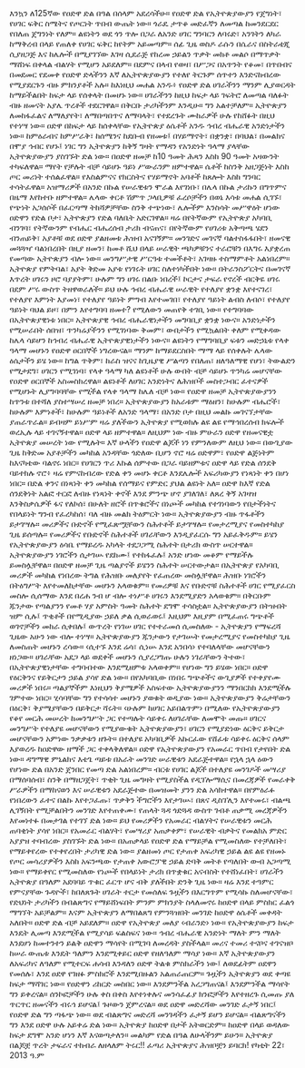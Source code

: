 እንኳን ለ125ኛው የዐድዋ ድል በዓል በሰላም አደረሳችሁ።
የዐድዋ ድል የኢትዮጵያውያን የጀግነት፣ የሀገር ፍቅር ስሜትና የጦርነት ጥበብ ውጤት ነው። ጎራዴ ታጥቆ መድፈኛን ለመጣል ከመንደርደር የበለጠ ጀግንነት የለም። ልዩነትን ወደ ጎን ጥሎ በጋራ ለአንድ ሀገር ግንባርን ለባሩድ፣ አንገትን ለካራ ከማቅረብ በላይ የጠለቀ የሀገር ፍቅር ከየትም አይመጣም። ሰፊ ጊዜ ወስዶ ራሱን በሴራና በስትራቴጂ ሲያዘጋጅ እና ከሌሎች በሚያገኘው እገዛ ሲደራጅ የከረመ ኃይልን ጥቃት መክቶ መልሶ በማጥቃት ማሸነፍ በቀላል ብልሃት የሚሆን አይደለም።
በደምና በላብ የወዛ፣ በሥጋና በአጥንት የቆመ፣ በጥበብና በመደመር የደመቀ የዐድዋ ድላችንን እኛ ለኢትዮጵያውያን የተለየ ትርጉም ሰጥተን እንድናከብረው የሚያደርጉን ብዙ ምክንያቶች አሉ። ከእነዚህ መሐል አንዱ፥ የዐድዋ ድል ሀገራችንን ማንም ሊያወርዳት ከማይችልበት ከፍታ ላይ የሰቀላት በመሆኑ ነው። ሀገራችንን ከዚህ ከፍታ ላይ ገፍትሮ ለመጣል ባለፉት ብዙ ዘመናት አያሌ ጥረቶች ተደርገዋል። በቅርቡ ታሪካችንም እንዲሁ። ግን አልተቻለም። ኢትዮጵያን ለመከፋፈልና ለማለያየት፣ ለማበጣበጥና ለማባላት፣ የተደረጉት ሙከራዎች ሁሉ የከሸፉት በዚህ የተነሣ ነው።
ዐድዋ በከፍታ ላይ ከሰቀላቸው የኢትዮጵያ ዕሴቶች አንዱ ኅብረ ብሔራዊ አንድነታችን ነው። ከምዕራብና ከምሥራቅ፣ ከሰሜንና ከደቡብ የዘመቱ፤ በሃይማኖት፣ በቋንቋ፣ በባህል፣ በመልክና በሞያ ኅብር የሆኑ፤ ነገር ግን ኢትዮጵያን ከቅኝ ግዛት የማዳን የአንድነት ዓላማ ያላቸው ኢትዮጵያውያን ያስገኙት ድል ነው። በዐድዋ ዘመቻ ከ10 ዓመት ሕጻን እስከ 90 ዓመት አዛውንት ተካፍለዋል። ማየት የቻሉት ብቻ ሳይሆኑ ዓይነ ሥውራንም ዘምተዋል። ሴቶች ከስንቅ አዘጋጅነት እስከ ጦር መሪነት ተሰልፈዋል። የእስልምናና የክርስትና የሃይማኖት አባቶች ከጸሎት እስከ ግንባር ተሳትፈዋል። አዝማሪዎች በአንድ በኩል የሠራዊቱን ሞራል እየገነቡ፣ በሌላ በኩል ታሪኩን በግጥምና በዜማ እየከተቡ ዘምተዋል። ሌላው ቀርቶ ሽምጥ ጋላቢዎቹ ፈረሶቻችን በወኔ እሳቱ መሐል ሲገኙ፣ የጭነት አጋሰሶች በፈርጣማ ትከሻዎቻቸው ስንቅ ተጭነው፣ ሌሎችም እንስሳት መሥዋዕት ሆነው ዐድዋን የድል ቦታ፣ ኢትዮጵያን የድል ባለቤት አድርገዋል።
ዛሬ በየትኛውም የኢትዮጵያ አካባቢ ብንገባ፣ የትኛውንም የብሔር ብሔረሰብ ታሪክ ብናጠና፣ በየትኛውም የሀገሪቱ አቅጣጫ ሄደን ብንጠይቅ፣ አያቶቹ ወደ ዐድዋ ያልዘመቱ ሕዝብ አናገኝም። መንገድና መገናኛ ባልተስፋፋበት፣ ዘመናዊ መጓጓዣ ባልነበረበት በዚያ ዘመን፣ ከመቶ ሺህ በላይ ሠራዊት ጫካዎቹንና ተራሮቹን በእግሩ እያቋረጠ የመጣው ኢትዮጵያን ብሎ ነው። መንግሥታዊ ሥርዓቱ ተመችቶት፣ አገዛዙ ተስማምቶት አልነበረም። ኢትዮጵያ የምትባል፣ አያት ቅድመ አያቱ የነገሩት ሀገር ስለተነካችበት ነው። በትራንስፖርትና በመገናኛ እጥረት ሀገሩን ዞሮ ባያያትም፣ ሁሉም ግን ሀገሩ በልቡ ነበረች፤ ኮርታና ታፍራ የኖረች ብርቅዬ ሀገሩ በደም ሥሩ ውስጥ ትዘዋወራለች።
ይህ ሁሉ ኅብረ ብሔራዊ ሠራዊት የተለያየ ቋንቋ እየተናገረ፣ የተለያየ እምነት እያመነ፣ የተለያየ ዓይነት ምግብ እየተመገበ፣ የተለያየ ዓይነት ልብስ ለብሶ፣ የተለያየ ዓይነት ባህል ይዞ፣ በምን እየተግባባ ዘመተ? የሚለውን መጠየቅ ተገቢ ነው። የተግባባው በኢትዮጵያዊነቱ ነበር። ኢትዮጵያዊ ኅብረ ብሔራዊነታችን መግባቢያ ቋንቋ ነውና። አንድነታችን የሚሠራበት ሰበዝ፣ ጥንካሬያችንን የሚገነባው ቅመም፣ ውበታችን የሚኳልበት ቀለም የሚቀዳው ከሌላ ሳይሆን ከኅብረ ብሔራዊ ኢትዮጵያዊነታችን ነውና።
ልዩነትን የማግባቢያ ፍቱን መድኃኒቱ የላቀ ዓላማ መሆኑን የዐድዋ ዐርበኞች ነግረውናል። ማንም ከማይደርስበት ማማ ላይ የሰቀሉት ሌላው ዕሴታችን ይሄ ነው። ከግል ጥቅም፣ ከራስ ዝናና ከጊዜያዊ ሥልጣን የበለጠ፣ ዘለዓለማዊ የሆነ፣ ትውልድን የሚታደግ፣ ሀገርን የሚገነባ፣ የላቀ ዓላማ ካለ ልዩነቶች ሁሉ ውበት ብቻ ሳይሆኑ ጥንካሬ መሆናቸው የዐድዋ ዐርበኞች አስመስክረዋል። ልዩነቶች ለሀገር አንድነትና ለሕዝቦች መስተጋብር ፈተናዎች የሚሆኑት ሊያግባባቸው የሚችል የላቀ ዓላማ ከሌለ ብቻ ነው።
የዐድዋ ዘመቻ ኢትዮጵያውያንን ከጥንቱ በተሻለ ያስተሣሠረ ዘመቻ ነበረ። ኢትዮጵያውያን ከአራቱም ማዕዘን፣ ከሁሉም ብሔሮች፣ ከሁሉም እምነቶች፣ ከሁሉም ዓይነቶች ለአንድ ዓላማ፣ በአንድ ቦታ በዚህ መልኩ መገናኘታቸው ያጠራጥራል። ይብዛም ይነሥም ዛሬ ያለችውን ኢትዮጵያ የሚወክሉ ልዩ ልዩ የማኅበረሰብ ክፍሎች ወረኢሉ ላይ ተገናኝተዋል። ዐድዋ ላይ ዘምተዋል። ለዚህም ነው ብዙ ምሁራን ዐድዋ የዘመናዊቷ ኢትዮጵያ መሠረት ነው የሚሉት። እኛ ሁላችን የዐድዋ ልጆች ነን የምንለውም ለዚህ ነው።
በውጊያው ጊዜ ከቅድመ አያቶቻችን መካከል አንዳቸው ጎድለው ቢሆን ኖሮ ዛሬ ዐድዋም፣ የዐድዋ ልጅነትም ከእናካቴው ባልኖሩ ነበር። የሀገርን ጥሪ እኩል ሰምተው በጋራ ባይዘምቱና ዐድዋ ላይ የድል ሰንደቅ ባይተክሉ ኖሮ፥ ዛሬ የምናከብረው የድል ቀን መሆኑ ቀርቶ እንደሌሎች አፍሪካውያን የነጻነት ቀን በሆነ ነበር። በድል ቀንና በነጻነት ቀን መካከል የሰማይና የምድር ያህል ልዩነት አለ። ዐድዋ ከእኛ የድል ሰንደቅነት አልፎ ተርፎ ለብዙ የነጻነት ቀኖች እንደ ምንጭ ሆኖ ያገለገለ፣ ለጸረ ቅኝ አገዛዝ እንቅስቃሴዎች ፋና የለኮሰ፣ በሁለት ዘሮች በጥቁሮችና በነጮች መካከል የተገነባውን የበታችነትና የበላይነት ግንብ የፈረካከሰ፣ ባለ ብዙ መልክ ትዕምርት ነው።
ኢትዮጵያውያን ብዙ ጥፋቶችን ይታገሣሉ። መሪዎችና ቡድኖች የሚፈጽሟቸውን ስሕተቶች ይታገሣሉ። የመታረሚያና የመስተካከያ ጊዜ ይሰጣሉ። የመሪዎችና የቡድኖች ስሕተቶች ሀገራቸውን እንዲያፈርሱ ግን አይፈቅዱም። ይሄን የኢትዮጵያውያን ዕሳቤ የማይረዱ አካላት ተደጋጋሚ ስሕተት በታሪክ ውስጥ ሠርተዋል። ኢትዮጵያውያን ነገሮችን ሲታገሡ የደከሙ፤ የተከፋፈሉ፤ አንድ ሆነው መቆም የማይችሉ ይመስሏቸዋል። በዐድዋ ዘመቻ ጊዜ ጣልያኖች ይሄንን ስሕተት ሠርተውታል። በኢትዮጵያ የአካባቢ መሪዎች መካከል የነበረው ትግል የሕዝቡ መለያየት የፈጠረው መስሏቸዋል። ሕዝቡ ነገሮችን በትዕግሥት እየተመለከታቸው መሆኑን አላወቁም። የመሪዎቹ እና የቡድኖቹ ስሕተቶች ሀገር የሚያፈርስ መስሎ ሲሰማው እንደ በረሐ ንብ ሆ ብሎ ተነሥቶ ሀገሩን እንደሚያድን አላወቁም።
በቅርቡም ጁንታው የጣልያንን የመቶ ሃያ አምስት ዓመት ስሕተት ደግሞ ተሳስቷል። ኢትዮጵያውያን በትዝብት ዝም ሲሉ፤ ጥቂቶች በየሚዲያው ኃይለ ቃል ሲወራወሩ፤ እዚህም እዚያም በሚፈጠሩ ግጭቶች ወገኖቻችን መከራ ሲቀበሉ፤ ውጥረት የነገሠ ሀገር የተተራመሰ ሲመስለው - ኢትዮጵያን የማፍረሻ ጊዜው አሁን ነው ብሎ ተነሣ። ኢትዮጵያውያን ጁንታውን የታገሡት የመታረሚያና የመስተካከያ ጊዜ ለመስጠት መሆኑን ረሳው። ‹ሲተኙ እንደ ሬሳ፣ ሲነሡ እንደ አንበሳ› የተባለላቸው መሆናቸውን ዘነጋው። ሀገራቸው አደጋ ላይ ወደቀች መሆኑን ሲያረጋግጡ ሁሉን ነገራቸውን ትተው፣ በኢትዮጵያዊነታቸው ተግባብተው እንደሚዘምቱ አላወቀም። የሆነው ግን ይሄው ነበር።
ዐድዋ የዕርቅንና የይቅርታን ኃይል ያሳየ ድል ነው። በየአካባቢው በነበሩ ግጭቶችና ውጊያዎች የተቀያየሙ መሪዎች ነበሩ። ጣልያኞችም እነዚህን ቅያሜዎች አስፍተው ኢትዮጵያውያንን ማንበርከክ እንደሚችሉ ገምተው ነበር። ሂሳባቸው ግን የተሳሳተ መሆኑን ያወቁት ወዲያው ነው። ኢትዮጵያውያን ቅሬታቸውን በዕርቅ፣ ቅያሜያቸውን በይቅርታ ሻሩት። ‹ሁሉም ከሀገር አይበልጥም› በሚለው የኢትዮጵያውያን የቆየ መርሕ መሠረት ከመንግሥት ጋር የተጣሉት ሳይቀሩ ለሀገራቸው ለመሞት መጡ። ሀገርና መንግሥት የተለያዩ መሆናቸውን የሚያውቁት ኢትዮጵያውያን፣ ሀገርን የሚያድነው ዕርቅና ይቅርታ መሆናቸውን አምነው ንቃቃቱን ዘጉት። በተለያዩ አካባቢዎች አኩርፈው የሸፈቱ ሳይቀሩ ዕርቅና ሰላም እያወረዱ ከዐድዋው ዘማች ጋር ተቀላቅለዋል።
ዐድዋ የኢትዮጵያውያን የአመራር ጥበብ የታየበት ድል ነው። ዳግማዊ ምኒልክና እቴጌ ጣይቱ በአራት መንገድ ሠራዊቱን አደራጅተዋል። የኋላ ኋላ ዕውን የሆነው ድል በአንድ ጀንበር የመጣ ድል አልነበረም። ብርቱ የሀገር ልጆች በተለያዩ መንገዶች መሣሪያ በማሰባሰብ፣ ስንቅ በማዘጋጀት፣ ጥቂት ጊዜ መግዛት የሚያስችል የዲፕሎማሲና በመረጃዎች የመራቀቅ ሥራዎችን በማከናወን እና ሠራዊቱን አደራጅተው በመዝመት ያንን ድል አሳክተዋል። በየምዕራፉ የነበረውን ፈተና በልኩ እየተጋፈጡ፣ ጥቃቅን ችግሮችን እየታገሡ፣ በጸና ዲስፕሊን እየተመሩ፣ ብልጫ ሊገኝበት የሚቻልበትን መንገድ እየተጠቀሙ፣ የጠላት ጓዳ ጎድጓዳ ውስጥ ገብቶ ጠቃሚ መረጃዎችን እየመነተፉ በመታገል የተገኘ ድል ነው። ይህ የመሪዎችን የአመራር ብልሃትና የሠራዊቱን መርሕ ጠባቂነት ያሳየ ነበር። የአመራር ብልሃት፣ የመሣሪያ አጠቃቀም፣ የሠራዊት ብቃትና የመልክአ ምድር አያያዝ ተባብረው ያስገኙት ድል ነው።
በአጠቃላይ የዐድዋ ድል የማይቻል የሚመስለው የተቻለበት፣ የማይቀየረው የተቀየረበት ታሪካዊ ድል ነው። ያልዘመነ ጦር የታጠቀ አፍሪካዊ ኃይል ልዩ ልዩ የዘመኑ የጦር መሳሪያዎችን እስከ አፍንጫው የታጠቀ አውሮፓዊ ኃይል ድባቅ መትቶ የጣለበት ውብ አጋጣሚ ነው። የማይቀየር የሚመስለው የነጮች የበላይነት ታሪክ በጥቋቁር አናብስት የተሸነፈበት፣ ሀገራችን ኢትዮጵያ በዓለም አደባባይ ጥቁር ፈርጥ ሆና ብቅ ያለችበት ድንቅ ጊዜ ነው። ዛሬ እንደ ተዓምር የምናያቸው ጉዳዮች፣ ከበለጸጉት ሀገራት ተርታ የመሰለፍ ጉዟችን በእርግጥም የሚሳኩ ስለመሆናቸው፣ የድህነት ታሪካችን በብልጽግና የማይሸነፍበት ምንም ምክንያት ስላለመኖሩ ከዐድዋ በላይ ምስክር ፈልጎ ማግኘት አይቻልም።
እናም ኢትዮጵያን ለማበልጸግ የምንጓዝበት መንገድ ከዐድዋ ዕሴቶች መቀዳት አለበት። ዐድዋ ድል ብቻ አይደለም። ዐድዋ የኢትዮጵያ መለያ ‹ብራንድ› ነው። የኢትዮጵያውያን ከፍታ እንዴት ሊመጣ እንደሚችል የሚያሳይ ፍልስፍና ነው። ኅብረ ብሔራዊ አንድነት ማለት ምን ማለት እንደሆነ ከመተንተን ይልቅ ዐድዋን ማሳየት በሚገባ ለመረዳት ያስችላል። መሪና ተመሪ ተናቦና ተገናዝቦ ከሠራ ውጤቱ እንዴት ዓለምን እንደሚቀይር ዐድዋ የዘለዓለም ማሳያ ነው። እኛ ኢትዮጵያውያን ለአፍሪካና ለዓለም የሚተርፍ ሐሳብ እንዳለን ዐድዋ ትልቁ ምስክራችን ነው፤ ለወደፊትም ዐደዋን የመሰሉ፣ እንደ ዐደዋ የገዘፉ ምስክሮች እንደሚበዙልን አልጠራጠርም።
ጉዟችን ኢትዮጵያን ወደ ቀጣዩ ከፍታ ማሻገር ነው። የዐድዋን ሪከርድ መስበር ነው። እንደምንችል አረጋግጠናል፤ እንደምንችል ማሳየት ግን ይቀረናል። ሰንኮፎቻችን ሁሉ ቀስ በቀስ እየተነቀሉና መንሳፈፊያ ክንፎቻችን እየተዘረጉ ሲመጡ ያለ ጥርጥር ዘመናችን ብሩኅ ይሆናል፤ ጉዞውን ጀምረናል። ወደ ዐድዋ መድረሻው መንገድ ፈታኝ ነበር፤ የዐድዋ ድል ግን ጣፋጭ ነው። ወደ ብልጽግና መድረሻ መንገዳችን ፈታኝ ይሆን ይሆናል። ብልጽግናችን ግን እንደ ዐድዋ ሁሉ አይቀሬ ድል ነው። ኢትዮጵያ ከዐድዋ በታች አትወርድም። ከዐድዋ በላይ ወዳለው ከፍታ ደግሞ አንድ ሆነን እኛ እናወጣታለን።
መልካም የድል በዓል ለሁላችንም ይሁን።
ኢትዮጵያ በልጆቿ ጥረት ታፍራና ተከብራ ለዘላለም ትሩር!!
ፈጣሪ ኢትዮጵያና ሕዝቦቿን ይባርክ!
የካቲት 22፣ 2013 ዓ.ም
